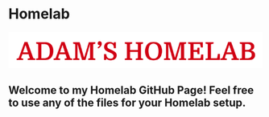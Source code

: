 # Homelab
![Screenshot of a comment on a GitHub issue showing an image, added in the Markdown, of an Octocat smiling and raising a tentacle.](/assets/logo.png)
## Welcome to my Homelab GitHub Page! Feel free to use any of the files for your Homelab setup.
